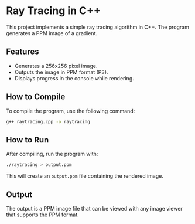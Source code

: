# Ray Tracing in C++

This project implements a simple ray tracing algorithm in C++. The program generates a PPM image of a gradient.

## Features

- Generates a 256x256 pixel image.
- Outputs the image in PPM format (P3).
- Displays progress in the console while rendering.

## How to Compile

To compile the program, use the following command:
```bash
g++ raytracing.cpp -o raytracing
```

## How to Run

After compiling, run the program with:

```bash
./raytracing > output.ppm
```

This will create an `output.ppm` file containing the rendered image.

## Output

The output is a PPM image file that can be viewed with any image viewer that supports the PPM format.
